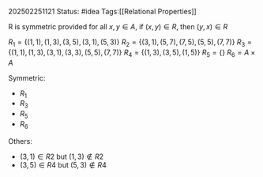 202502251121
Status: #idea
Tags:[[Relational Properties]]

R is symmetric provided for all $x,y \in A$, if $(x,y) \in R$, then $(y,x) \in R$

$R_{1} = \{(1, 1), (1, 3), (3, 5), (3, 1), (5, 3)\}$
$R_{2} = \{(3, 1), (5, 7), (7, 5), (5, 5), (7, 7)\}$
$R_{3} = \{(1, 1), (1, 3), (3, 1), (3, 3), (5, 5), (7, 7)\}$
$R_{4} = \{(1, 3), (3, 5), (1, 5)\}$
$R_{5} = \{ \}$
$R_{6} = A × A$

Symmetric:
- $R_1$
- $R_3$  
- $R_{5}$
- $R_{6}$

Others: 
- $(3, 1) ∈ R2$ but $(1, 3) \not\in R2$ 
- $(3, 5) ∈ R4$ but ($5, 3) \not\in R4$ 
